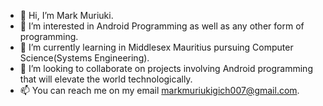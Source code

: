 - 👋 Hi, I’m Mark Muriuki.
- 👀 I’m interested in Android Programming as well as any other form of programming.
- 🌱 I’m currently learning in Middlesex Mauritius pursuing Computer Science(Systems Engineering).
- 💞️ I’m looking to collaborate on projects involving Android programming that will elevate the world technologically.
- 📫 You can reach me on my email markmuriukigich007@gmail.com.

<!---
markmuriuki/markmuriuki is a ✨ special ✨ repository because its `README.md` (this file) appears on your GitHub profile.
You can click the Preview link to take a look at your changes.
--->
